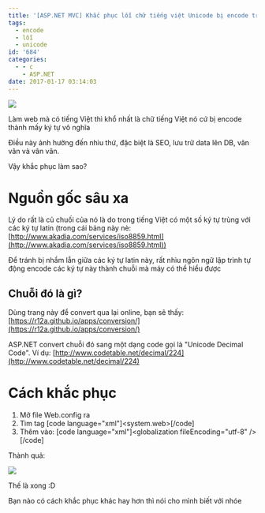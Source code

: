 ```yaml
---
title: '[ASP.NET MVC] Khắc phục lỗi chữ tiếng việt Unicode bị encode trong View'
tags:
  - encode
  - lỗi
  - unicode
id: '684'
categories:
  - - c
    - ASP.NET
date: 2017-01-17 03:14:03
---
```


![](https://farm1.staticflickr.com/420/31984906310_6b01d5c873_o.png)

Làm web mà có tiếng Việt thì khổ nhất là chữ tiếng Việt nó cứ bị encode thành mấy ký tự vô nghĩa

Điều này ảnh hưởng đến nhìu thứ, đặc biệt là SEO, lưu trữ data lên DB, vân vân và vân vân.

Vậy khắc phục làm sao?
<!-- more -->
# Nguồn gốc sâu xa

Lý do rất là củ chuối của nó là do trong tiếng Việt có một số ký tự trùng với các ký tự latin (trong cái bảng này nè: [http://www.akadia.com/services/iso8859.html](http://www.akadia.com/services/iso8859.html))

Để tránh bị nhầm lẫn giữa các ký tự latin này, rất nhìu ngôn ngữ lập trình tự động encode các ký tự này thành chuỗi mà máy có thể hiểu được

## Chuỗi đó là gì?

Dùng trang này để convert qua lại online, bạn sẽ thấy: [https://r12a.github.io/apps/conversion/](https://r12a.github.io/apps/conversion/)

ASP.NET convert chuỗi đó sang một dạng code gọi là "Unicode Decimal Code". Ví dụ: [http://www.codetable.net/decimal/224](http://www.codetable.net/decimal/224)

# Cách khắc phục

1.  Mở file Web.config ra
2.  Tìm tag \[code language="xml"\]<system.web>\[/code\]
3.  Thêm vào: \[code language="xml"\]<globalization fileEncoding="utf-8" />\[/code\]

Thành quả:

![](https://farm1.staticflickr.com/436/32241635761_2b342942b1_o.png)

Thế là xong :D

Bạn nào có cách khắc phục khác hay hơn thì nói cho mình biết với nhóe